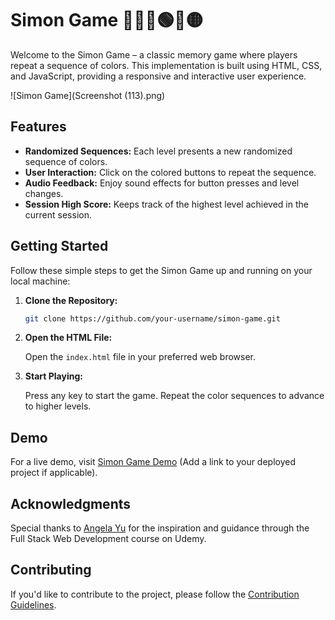 # Simon Game 🧠🧠🔴🟢🔵🟡

Welcome to the Simon Game – a classic memory game where players repeat a sequence of colors. This implementation is built using HTML, CSS, and JavaScript, providing a responsive and interactive user experience.

![Simon Game](Screenshot (113).png)

## Features

- **Randomized Sequences:** Each level presents a new randomized sequence of colors.
- **User Interaction:** Click on the colored buttons to repeat the sequence.
- **Audio Feedback:** Enjoy sound effects for button presses and level changes.
- **Session High Score:** Keeps track of the highest level achieved in the current session.

## Getting Started

Follow these simple steps to get the Simon Game up and running on your local machine:

1. **Clone the Repository:**

    ```bash
    git clone https://github.com/your-username/simon-game.git
    ```

2. **Open the HTML File:**

    Open the `index.html` file in your preferred web browser.

3. **Start Playing:**

    Press any key to start the game. Repeat the color sequences to advance to higher levels.

## Demo

For a live demo, visit [Simon Game Demo](#) (Add a link to your deployed project if applicable).

## Acknowledgments

Special thanks to [Angela Yu](https://www.appbrewery.co/) for the inspiration and guidance through the Full Stack Web Development course on Udemy.

## Contributing

If you'd like to contribute to the project, please follow the [Contribution Guidelines](CONTRIBUTING.md).

